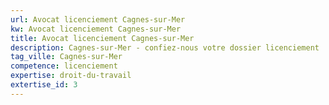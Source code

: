 ```yaml
---
url: Avocat licenciement Cagnes-sur-Mer
kw: Avocat licenciement Cagnes-sur-Mer
title: Avocat licenciement Cagnes-sur-Mer
description: Cagnes-sur-Mer - confiez-nous votre dossier licenciement
tag_ville: Cagnes-sur-Mer
competence: licenciement
expertise: droit-du-travail
extertise_id: 3
---
```

